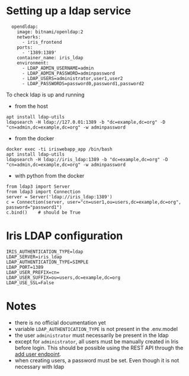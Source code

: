 # Setting up a ldap service

```
  opendldap:
    image: bitnami/openldap:2
    networks:
      - iris_frontend
    ports:
      - '1389:1389'
    container_name: iris_ldap
    environment:
      - LDAP_ADMIN_USERNAME=admin
      - LDAP_ADMIN_PASSWORD=adminpassword
      - LDAP_USERS=administrator,user1,user2
      - LDAP_PASSWORDS=password0,password1,password2
```

To check ldap is up and running
* from the host
```
apt install ldap-utils
ldapsearch -H ldap://127.0.01:1389 -b "dc=example,dc=org" -D "cn=admin,dc=example,dc=org" -w adminpassword
```

* from the docker
```
docker exec -ti iriswebapp_app /bin/bash
apt install ldap-utils
ldapsearch -H ldap://iris_ldap:1389 -b "dc=example,dc=org" -D "cn=admin,dc=example,dc=org" -w adminpassword
```

* with python from the docker
```
from ldap3 import Server
from ldap3 import Connection
server = Server('ldap://iris_ldap:1389')
c = Connection(server, user="cn=user1,ou=users,dc=example,dc=org", password="password1")
c.bind()    # should be True
```


# Iris LDAP configuration

```
IRIS_AUTHENTICATION_TYPE=ldap
LDAP_SERVER=iris_ldap
LDAP_AUTHENTICATION_TYPE=SIMPLE
LDAP_PORT=1389
LDAP_USER_PREFIX=cn=
LDAP_USER_SUFFIX=ou=users,dc=example,dc=org
LDAP_USE_SSL=False
```

# Notes

* there is no official documentation yet
* variable `LDAP_AUTHENTICATION_TYPE` is not present in the .env.model
* the user `administrator` must necessarily be present in the ldap
* except for `administrator`, all users must be manually created in Iris before login.
  This should be possible using the REST API through the [add user endpoint](https://docs.dfir-iris.org/_static/iris_api_reference_v1.0.3.html#operation/post-manage-users-add).
* when creating users, a password must be set. Even though it is not necessary with ldap

